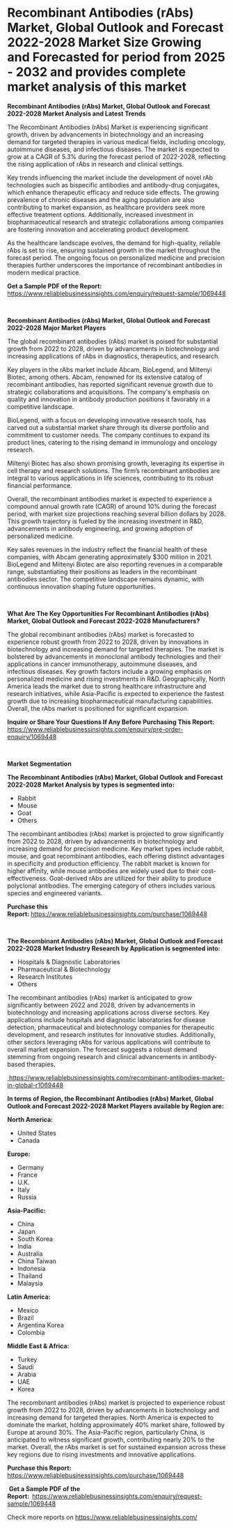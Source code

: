 <p><h1>Recombinant Antibodies (rAbs) Market, Global Outlook and Forecast 2022-2028 Market Size Growing and Forecasted for period from 2025 - 2032 and provides complete market analysis of this market</h1></p><p><strong>Recombinant Antibodies (rAbs) Market, Global Outlook and Forecast 2022-2028 Market Analysis and Latest Trends</strong></p>
<p><p>The Recombinant Antibodies (rAbs) Market is experiencing significant growth, driven by advancements in biotechnology and an increasing demand for targeted therapies in various medical fields, including oncology, autoimmune diseases, and infectious diseases. The market is expected to grow at a CAGR of 5.3% during the forecast period of 2022-2028, reflecting the rising application of rAbs in research and clinical settings.</p><p>Key trends influencing the market include the development of novel rAb technologies such as bispecific antibodies and antibody-drug conjugates, which enhance therapeutic efficacy and reduce side effects. The growing prevalence of chronic diseases and the aging population are also contributing to market expansion, as healthcare providers seek more effective treatment options. Additionally, increased investment in biopharmaceutical research and strategic collaborations among companies are fostering innovation and accelerating product development.</p><p>As the healthcare landscape evolves, the demand for high-quality, reliable rAbs is set to rise, ensuring sustained growth in the market throughout the forecast period. The ongoing focus on personalized medicine and precision therapies further underscores the importance of recombinant antibodies in modern medical practice.</p></p>
<p><strong>Get a Sample PDF of the Report:&nbsp;</strong> <a href="https://www.reliablebusinessinsights.com/enquiry/request-sample/1069448?utm_campaign=3004&utm_medium=2&utm_source=Github&utm_content=ia&utm_term=21032025&utm_id=recombinant-antibodies-rabs-market-global-outlook-and-forecast-2022-2028">https://www.reliablebusinessinsights.com/enquiry/request-sample/1069448</a></p>
<p>&nbsp;</p>
<p><strong>Recombinant Antibodies (rAbs) Market, Global Outlook and Forecast 2022-2028 Major Market Players</strong></p>
<p><p>The global recombinant antibodies (rAbs) market is poised for substantial growth from 2022 to 2028, driven by advancements in biotechnology and increasing applications of rAbs in diagnostics, therapeutics, and research.</p><p>Key players in the rAbs market include Abcam, BioLegend, and Miltenyi Biotec, among others. Abcam, renowned for its extensive catalog of recombinant antibodies, has reported significant revenue growth due to strategic collaborations and acquisitions. The company's emphasis on quality and innovation in antibody production positions it favorably in a competitive landscape. </p><p>BioLegend, with a focus on developing innovative research tools, has carved out a substantial market share through its diverse portfolio and commitment to customer needs. The company continues to expand its product lines, catering to the rising demand in immunology and oncology research.</p><p>Miltenyi Biotec has also shown promising growth, leveraging its expertise in cell therapy and research solutions. The firm’s recombinant antibodies are integral to various applications in life sciences, contributing to its robust financial performance.</p><p>Overall, the recombinant antibodies market is expected to experience a compound annual growth rate (CAGR) of around 10% during the forecast period, with market size projections reaching several billion dollars by 2028. This growth trajectory is fueled by the increasing investment in R&D, advancements in antibody engineering, and growing adoption of personalized medicine.</p><p>Key sales revenues in the industry reflect the financial health of these companies, with Abcam generating approximately $300 million in 2021. BioLegend and Miltenyi Biotec are also reporting revenues in a comparable range, substantiating their positions as leaders in the recombinant antibodies sector. The competitive landscape remains dynamic, with continuous innovation shaping future opportunities.</p></p>
<p>&nbsp;</p>
<p><strong>What Are The Key Opportunities For Recombinant Antibodies (rAbs) Market, Global Outlook and Forecast 2022-2028 Manufacturers?</strong></p>
<p><p>The global recombinant antibodies (rAbs) market is forecasted to experience robust growth from 2022 to 2028, driven by innovations in biotechnology and increasing demand for targeted therapies. The market is bolstered by advancements in monoclonal antibody technologies and their applications in cancer immunotherapy, autoimmune diseases, and infectious diseases. Key growth factors include a growing emphasis on personalized medicine and rising investments in R&D. Geographically, North America leads the market due to strong healthcare infrastructure and research initiatives, while Asia-Pacific is expected to experience the fastest growth due to increasing biopharmaceutical manufacturing capabilities. Overall, the rAbs market is positioned for significant expansion.</p></p>
<p><strong>Inquire or Share Your Questions If Any Before Purchasing This Report:</strong> <a href="https://www.reliablebusinessinsights.com/enquiry/pre-order-enquiry/1069448?utm_campaign=3004&utm_medium=2&utm_source=Github&utm_content=ia&utm_term=21032025&utm_id=recombinant-antibodies-rabs-market-global-outlook-and-forecast-2022-2028">https://www.reliablebusinessinsights.com/enquiry/pre-order-enquiry/1069448</a></p>
<p>&nbsp;</p>
<p><strong>Market Segmentation</strong></p>
<p><strong>The Recombinant Antibodies (rAbs) Market, Global Outlook and Forecast 2022-2028 Market Analysis by types is segmented into:</strong></p>
<p><ul><li>Rabbit</li><li>Mouse</li><li>Goat</li><li>Others</li></ul></p>
<p><p>The recombinant antibodies (rAbs) market is projected to grow significantly from 2022 to 2028, driven by advancements in biotechnology and increasing demand for precision medicine. Key market types include rabbit, mouse, and goat recombinant antibodies, each offering distinct advantages in specificity and production efficiency. The rabbit market is known for higher affinity, while mouse antibodies are widely used due to their cost-effectiveness. Goat-derived rAbs are utilized for their ability to produce polyclonal antibodies. The emerging category of others includes various species and engineered variants.</p></p>
<p><strong>Purchase this Report:&nbsp;</strong><a href="https://www.reliablebusinessinsights.com/purchase/1069448?utm_campaign=3004&utm_medium=2&utm_source=Github&utm_content=ia&utm_term=21032025&utm_id=recombinant-antibodies-rabs-market-global-outlook-and-forecast-2022-2028">https://www.reliablebusinessinsights.com/purchase/1069448</a></p>
<p>&nbsp;</p>
<p><strong>The Recombinant Antibodies (rAbs) Market, Global Outlook and Forecast 2022-2028 Market Industry Research by Application is segmented into:</strong></p>
<p><ul><li>Hospitals & Diagnostic Laboratories</li><li>Pharmaceutical & Biotechnology</li><li>Research Institutes</li><li>Others</li></ul></p>
<p><p>The recombinant antibodies (rAbs) market is anticipated to grow significantly between 2022 and 2028, driven by advancements in biotechnology and increasing applications across diverse sectors. Key applications include hospitals and diagnostic laboratories for disease detection, pharmaceutical and biotechnology companies for therapeutic development, and research institutes for innovative studies. Additionally, other sectors leveraging rAbs for various applications will contribute to overall market expansion. The forecast suggests a robust demand stemming from ongoing research and clinical advancements in antibody-based therapies.</p></p>
<p><a href="https://www.reliablebusinessinsights.com/recombinant-antibodies-market-in-global-r1069448?utm_campaign=3004&utm_medium=2&utm_source=Github&utm_content=ia&utm_term=21032025&utm_id=recombinant-antibodies-rabs-market-global-outlook-and-forecast-2022-2028">&nbsp;https://www.reliablebusinessinsights.com/recombinant-antibodies-market-in-global-r1069448</a></p>
<p><strong>In terms of Region, the Recombinant Antibodies (rAbs) Market, Global Outlook and Forecast 2022-2028 Market Players available by Region are:</strong></p>
<p>
    <p> <strong> North America: </strong>
        <ul>
            <li>United States</li>
            <li>Canada</li>
        </ul>
        </p> 
    <p> <strong> Europe: </strong>
        <ul>
            <li>Germany</li>
            <li>France</li>
            <li>U.K.</li>
            <li>Italy</li>
            <li>Russia</li>
        </ul>
        </p> 
    <p> <strong> Asia-Pacific: </strong>
        <ul>
            <li>China</li>
            <li>Japan</li>
            <li>South Korea</li>
            <li>India</li>
            <li>Australia</li>
            <li>China Taiwan</li>
            <li>Indonesia</li>
            <li>Thailand</li>
            <li>Malaysia</li>
        </ul>
        </p> 
    <p> <strong> Latin America: </strong>
        <ul>
            <li>Mexico</li>
            <li>Brazil</li>
            <li>Argentina Korea</li>
            <li>Colombia</li>
        </ul>
        </p> 
    <p> <strong> Middle East & Africa: </strong>
        <ul>
            <li>Turkey</li>
            <li>Saudi</li>
            <li>Arabia</li>
            <li>UAE</li>
            <li>Korea</li>
        </ul>
    </p>
    </p>
<p><p>The recombinant antibodies (rAbs) market is projected to experience robust growth from 2022 to 2028, driven by advancements in biotechnology and increasing demand for targeted therapies. North America is expected to dominate the market, holding approximately 40% market share, followed by Europe at around 30%. The Asia-Pacific region, particularly China, is anticipated to witness significant growth, contributing nearly 20% to the market. Overall, the rAbs market is set for sustained expansion across these key regions due to rising investments and innovative applications.</p></p>
<p><strong>Purchase this Report: </strong><a href="https://www.reliablebusinessinsights.com/purchase/1069448?utm_campaign=3004&utm_medium=2&utm_source=Github&utm_content=ia&utm_term=21032025&utm_id=recombinant-antibodies-rabs-market-global-outlook-and-forecast-2022-2028">https://www.reliablebusinessinsights.com/purchase/1069448</a></p>
<p>&nbsp;<strong>Get a Sample PDF of the Report:&nbsp;&nbsp;</strong><a href="https://www.reliablebusinessinsights.com/enquiry/request-sample/1069448?utm_campaign=3004&utm_medium=2&utm_source=Github&utm_content=ia&utm_term=21032025&utm_id=recombinant-antibodies-rabs-market-global-outlook-and-forecast-2022-2028">https://www.reliablebusinessinsights.com/enquiry/request-sample/1069448</a></p>
<p><strong></strong></p>
<p>Check more reports on <a href="https://www.reliablebusinessinsights.com/?utm_campaign=3004&utm_medium=2&utm_source=Github&utm_content=ia&utm_term=21032025&utm_id=recombinant-antibodies-rabs-market-global-outlook-and-forecast-2022-2028">https://www.reliablebusinessinsights.com/</a></p>